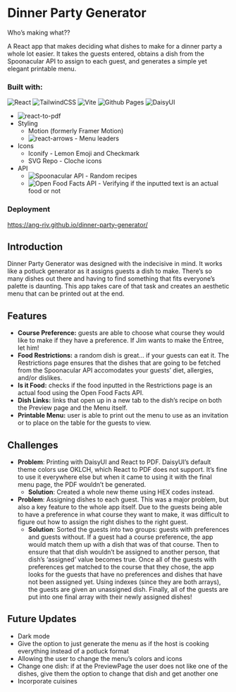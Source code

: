 # Dinner Party Generator

Who’s making what??

A React app that makes deciding what dishes to make for a dinner party a whole lot easier. It takes the guests entered, obtains a dish from the Spoonacular API to assign to each guest, and generates a simple yet elegant printable menu. 

### Built with:
![React](https://img.shields.io/badge/react-%2320232a.svg?style=for-the-badge&logo=react&logoColor=%2361DAFB) ![TailwindCSS](https://img.shields.io/badge/tailwindcss-%2338B2AC.svg?style=for-the-badge&logo=tailwind-css&logoColor=white) ![Vite](https://img.shields.io/badge/vite-%23646CFF.svg?style=for-the-badge&logo=vite&logoColor=white) ![Github Pages](https://img.shields.io/badge/github%20pages-121013?style=for-the-badge&logo=github&logoColor=white) ![DaisyUI](https://img.shields.io/badge/daisyui-5A0EF8?style=for-the-badge&logo=daisyui&logoColor=white)
 - ![react-to-pdf](https://www.npmjs.com/package/react-to-pdf)
 - Styling
	 - Motion (formerly Framer Motion)
	 - ![react-arrows](https://www.npmjs.com/package/react-arrows) - Menu leaders
- Icons
	- Iconify - Lemon Emoji and Checkmark
	- SVG Repo - Cloche icons
 - API
	 - ![Spoonacular API](https://spoonacular.com/food-api) - Random recipes
	 - ![Open Food Facts API](https://openfoodfacts.github.io/openfoodfacts-server/api/) - Verifying if the inputted text is an actual food or not

### Deployment
https://ang-riv.github.io/dinner-party-generator/

## Introduction
Dinner Party Generator was designed with the indecisive in mind. It works like a potluck generator as it assigns guests a dish to make. There’s so many dishes out there and having to find something that fits everyone’s palette is daunting. This app takes care of that task and creates an aesthetic menu that can be printed out at the end.

## Features
- **Course Preference:** guests are able to choose what course they would like to make if they have a preference. If Jim wants to make the Entree, let him!
- **Food Restrictions:** a random dish is great… if your guests can eat it. The Restrictions page ensures that the dishes that are going to be fetched from the Spoonacular API accomodates your guests’ diet, allergies, and/or dislikes.
- **Is it Food:** checks if the food inputted in the Restrictions page is an actual food using the Open Food Facts API.
- **Dish Links:** links that open up in a new tab to the dish’s recipe on both the Preview page and the Menu itself.
- **Printable Menu:** user is able to print out the menu to use as an invitation or to place on the table for the guests to view.


## Challenges
- **Problem**: Printing with DaisyUI and React to PDF. DaisyUI’s default theme colors use OKLCH, which React to PDF does not support. It’s fine to use it everywhere else but when it came to using it with the final menu page, the PDF wouldn’t be generated.
	- **Solution**: Created a whole new theme using HEX codes instead.
- **Problem**: Assigning dishes to each guest. This was a major problem, but also a key feature to the whole app itself. Due to the guests being able to have a preference in what course they want to make, it was difficult to figure out how to assign the right dishes to the right guest.
	- **Solution**: Sorted the guests into two groups: guests with preferences and guests without. If a guest had a course preference, the app would match them up with a dish that was of that course. Then to ensure that that dish wouldn’t be assigned to another person, that dish’s ‘assigned’ value becomes true. Once all of the guests with preferences get matched to the course that they chose, the app looks for the guests that have no preferences and dishes that have not been assigned yet. Using indexes (since they are both arrays), the guests are given an unassigned dish. Finally, all of the guests are put into one final array with their newly assigned dishes!
## Future Updates
- Dark mode
- Give the option to just generate the menu as if the host is cooking everything instead of a potluck format
- Allowing the user to change the menu’s colors and icons
- Change one dish: if at the PreviewPage the user does not like one of the dishes, give them the option to change that dish and get another one
- Incorporate cuisines 

